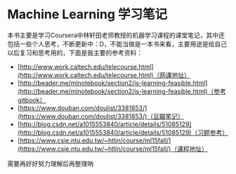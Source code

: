 # Machine Learning 学习笔记

本书主要是学习Coursera中林轩田老师教授的机器学习课程的课堂笔记，其中还包括一些个人思考，不断更新中：D，不能当做是一本书来看，主要用途是给自己以后复习和思考用的，下面是我主要的参考资料：

* [http://www.work.caltech.edu/telecourse.html](http://www.work.caltech.edu/telecourse.html)（网课地址）
* [http://beader.me/mlnotebook/section2/is-learning-feasible.html](http://beader.me/mlnotebook/section2/is-learning-feasible.html)（参考gitbook）
* [https://www.douban.com/doulist/3381853/](https://www.douban.com/doulist/3381853/)（豆瓣笔记）
* [http://blog.csdn.net/a1015553840/article/details/51085129](http://blog.csdn.net/a1015553840/article/details/51085129)（习题参考）
* [https://www.csie.ntu.edu.tw/~htlin/course/ml15fall/](https://www.csie.ntu.edu.tw/~htlin/course/ml15fall/)（课程地址）

需要再好好努力理解后再整理呐



